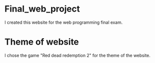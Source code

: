 # Final_web_project
I created this website for the web programming final exam.

# Theme of website
I chose the game "Red dead redemption 2" for the theme of the website.
